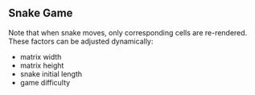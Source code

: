 ## Snake Game

Note that when snake moves, only corresponding cells are re-rendered.
These factors can be adjusted dynamically:
- matrix width
- matrix height
- snake initial length
- game difficulty